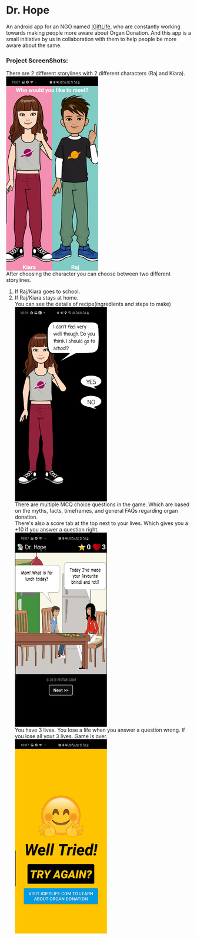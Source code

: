 # Dr. Hope

An android app for an NGO named <a href="https://igiftlife.com/">IGiftLife</a>, who are constantly working towards making people more aware about Organ Donation. And this app is a small initiative by us in collaboration with them to help people be more aware about the same. 
### Project ScreenShots:
There are 2 different storylines with 2 different characters (Raj and Kiara).<br> 
<img src="https://github.com/janhavisinghh/Dr.Doctor/blob/master/girl_or_boy.jpg" width="250" align="middle"><br>
After choosing the character you can choose between two different storylines. <br>
1. If Raj/Kiara goes to school.<br>
2. If Raj/Kiara stays at home.<br>
You can see the details of recipe(ingredients and steps to make)<br>
<img src="https://github.com/janhavisinghh/Dr.Doctor/blob/master/introduction.jpg" width="250" align="middle"><br>
There are multiple MCQ choice questions in the game. Which are based on the myths, facts, timeframes, and general FAQs regarding organ donation.<br>
There's also a score tab at the top next to your lives. Which gives you a +10 if you answer a question right.<br>
<img src="https://github.com/janhavisinghh/Dr.Doctor/blob/master/mcq_screen.jpg" width="250" align="middle"><br>
You have 3 lives. You lose a life when you answer a question wrong. If you lose all your 3 lives. Game is over.<br>
<img src="https://github.com/janhavisinghh/Dr.Doctor/blob/master/game_finished_screen.jpg" width="250" align="middle"><br>

